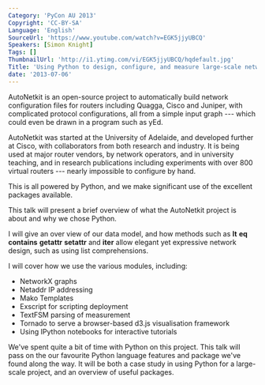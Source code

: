 ```yaml
---
Category: 'PyCon AU 2013'
Copyright: 'CC-BY-SA'
Language: 'English'
SourceUrl: 'https://www.youtube.com/watch?v=EGK5jjyUBCQ'
Speakers: [Simon Knight]
Tags: []
ThumbnailUrl: 'http://i1.ytimg.com/vi/EGK5jjyUBCQ/hqdefault.jpg'
Title: 'Using Python to design, configure, and measure large-scale networks'
date: '2013-07-06'
---
```

AutoNetkit is an open-source project to automatically build network configuration files for routers including Quagga, Cisco and Juniper, with complicated protocol configurations, all from a simple input graph --- which could even be drawn in a program such as yEd. 

AutoNetkit was started at the University of Adelaide, and developed further at Cisco, with collaborators from both research and industry.
It is being used at major router vendors, by network operators, and in university teaching, and in research publications including experiments with over 800 virtual routers --- nearly impossible to configure by hand.


This is all powered by Python, and we make significant use of the excellent packages available.

This talk will present a brief overview of what the AutoNetkit project is about and why we chose Python.

I will give an over view of our data model, and how methods such as __lt__ __eq__ __contains__ __getattr__ __setattr__ and __iter__ allow elegant yet expressive network design, such as using list comprehensions.

I will cover how we use the various modules, including:
- NetworkX graphs
- Netaddr IP addressing
- Mako Templates
- Exscript for scripting deployment
- TextFSM parsing of measurement
- Tornado to serve a browser-based d3.js visualisation framework
- Using IPython notebooks for interactive tutorials

We've spent quite a bit of time with Python on this project. This talk will pass on the our favourite Python language features and package we've found along the way.
It will be both a case study in using Python for a large-scale project, and an overview of useful packages.